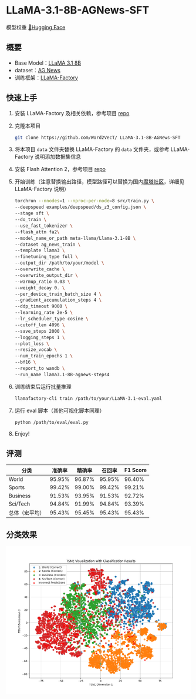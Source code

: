 # LLaMA-3.1-8B-AGNews-SFT

模型权重 [🤗Hugging Face](https://huggingface.co/Word2Li/LLaMA-3.1-8B-AGNews-SFT)

## 概要

- Base Model：[LLaMA 3.1 8B](https://ai.meta.com/blog/meta-llama-3-1)
- dataset：[AG News](http://groups.di.unipi.it/~gulli/AG_corpus_of_news_articles.html)
- 训练框架：[LLaMA-Factory](https://github.com/hiyouga/LLaMA-Factory)

## 快速上手

1. 安装 LLaMA-Factory 及相关依赖，参考项目 [repo](https://github.com/hiyouga/LLaMA-Factory)

1. 克隆本项目

    ```bash
    git clone https://github.com/Word2VecT/ LLaMA-3.1-8B-AGNews-SFT
    ```

1. 将本项目 `data` 文件夹替换 LLaMA-Factory 的 `data` 文件夹，或参考 LLaMA-Factory 说明添加数据集信息

1. 安装 Flash Attention 2，参考项目 [repo](https://github.com/Dao-AILab/flash-attention)

1. 开始训练（注意替换输出路径，模型路径可以替换为国内[魔塔社区](https://modelscope.cn/models)，详细见 LLaMA-Factory 说明）

    ```bash
    torchrun --nnodes=1 --nproc-per-node=8 src/train.py \
    --deepspeed examples/deepspeed/ds_z3_config.json \
    --stage sft \
    --do_train \
    --use_fast_tokenizer \
    --flash_attn fa2\
    --model_name_or_path meta-llama/Llama-3.1-8B \
    --dataset ag_news_train \
    --template llama3 \
    --finetuning_type full \
    --output_dir /path/to/your/model \
    --overwrite_cache \
    --overwrite_output_dir \
    --warmup_ratio 0.03 \
    --weight_decay 0. \
    --per_device_train_batch_size 4 \
    --gradient_accumulation_steps 4 \
    --ddp_timeout 9000 \
    --learning_rate 2e-5 \
    --lr_scheduler_type cosine \
    --cutoff_len 4096 \
    --save_steps 2000 \
    --logging_steps 1 \
    --plot_loss \
    --resize_vocab \
    --num_train_epochs 1 \
    --bf16 \
    --report_to wandb \
    --run_name llama3.1-8B-agnews-steps4
    ```

1. 训练结束后运行批量推理

    ```bash
    llamafactory-cli train /path/to/your/LLaMA-3.1-eval.yaml
    ```

1. 运行 eval 脚本（其他可视化脚本同理）

    ```bash
    python /path/to/eval/eval.py
    ```

1. Enjoy!

## 评测

| 分类         | 准确率   | 精确率   | 召回率   | F1 Score  |
|--------------|----------|----------|----------|-----------|
| World        | 95.95%  | 96.87%  | 95.95%  | 96.40%   |
| Sports       | 99.42%  | 99.00%  | 99.42%  | 99.21%   |
| Business     | 91.53%  | 93.95%  | 91.53%  | 92.72%   |
| Sci/Tech     | 94.84%  | 91.99%  | 94.84%  | 93.39%   |
| 总体（宏平均） | 95.43%  | 95.45%  | 95.43%  | 95.43%   |

## 分类效果

![分类效果](eval/classification_tsne_with_incorrect.png)
